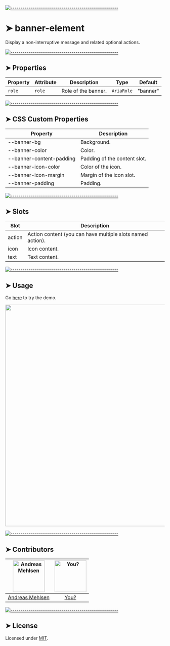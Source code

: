
[![-----------------------------------------------------](https://raw.githubusercontent.com/andreasbm/readme/master/assets/lines/colored.png)](#banner-element)

# ➤ banner-element

Display a non-interruptive message and related optional actions.

[![-----------------------------------------------------](https://raw.githubusercontent.com/andreasbm/readme/master/assets/lines/colored.png)](#properties)

## ➤ Properties

| Property | Attribute | Description         | Type       | Default  |
|----------|-----------|---------------------|------------|----------|
| `role`   | `role`    | Role of the banner. | `AriaRole` | "banner" |


[![-----------------------------------------------------](https://raw.githubusercontent.com/andreasbm/readme/master/assets/lines/colored.png)](#css-custom-properties)

## ➤ CSS Custom Properties

| Property                 | Description                  |
|--------------------------|------------------------------|
| --banner-bg              | Background.                  |
| --banner-color           | Color.                       |
| --banner-content-padding | Padding of the content slot. |
| --banner-icon-color      | Color of the icon.           |
| --banner-icon-margin     | Margin of the icon slot.     |
| --banner-padding         | Padding.                     |


[![-----------------------------------------------------](https://raw.githubusercontent.com/andreasbm/readme/master/assets/lines/colored.png)](#slots)

## ➤ Slots

| Slot   | Description                                      |
|--------|--------------------------------------------------|
| action | Action content (you can have multiple slots named action). |
| icon   | Icon content.                                    |
| text   | Text content.                                    |



[![-----------------------------------------------------](https://raw.githubusercontent.com/andreasbm/readme/master/assets/lines/colored.png)](#usage)

## ➤ Usage

Go [here](https://weightless.dev/elements/banner) to try the demo.

<a href="https://weightless.dev/elements/banner" align="center">
  <img src="https://raw.githubusercontent.com/andreasbm/elements/master/screenshots/banner-element.png?token=AF-iBbNvw_OKWWkTFf2wuzBu9bJLwio1ks5chEfywA%3D%3D" width="700" />
</a>


[![-----------------------------------------------------](https://raw.githubusercontent.com/andreasbm/readme/master/assets/lines/colored.png)](#contributors)

## ➤ Contributors
	
|[<img alt="Andreas Mehlsen" src="https://avatars1.githubusercontent.com/u/6267397?s=460&v=4" width="100">](https://twitter.com/andreasmehlsen) | [<img alt="You?" src="https://joeschmoe.io/api/v1/random" width="100">](https://github.com/andreasbm/weightless/blob/master/CONTRIBUTING.md)|
|:---: | :---:|
|[Andreas Mehlsen](https://twitter.com/andreasmehlsen) | [You?](https://github.com/andreasbm/weightless/blob/master/CONTRIBUTING.md)|

[![-----------------------------------------------------](https://raw.githubusercontent.com/andreasbm/readme/master/assets/lines/colored.png)](#license)

## ➤ License
	
Licensed under [MIT](https://opensource.org/licenses/MIT).